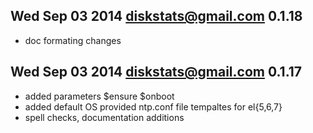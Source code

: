 
## Wed Sep 03 2014 <diskstats@gmail.com> 0.1.18
- doc formating changes

## Wed Sep 03 2014 <diskstats@gmail.com> 0.1.17
- added parameters $ensure $onboot
- added default OS provided ntp.conf file tempaltes for el{5,6,7}
- spell checks, documentation additions


